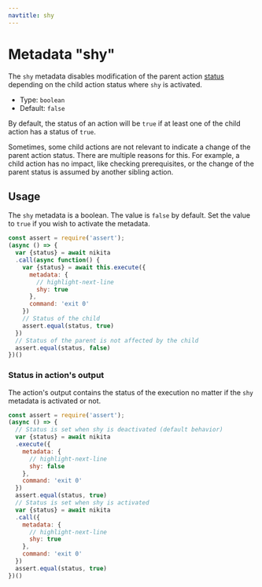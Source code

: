 ```yaml
---
navtitle: shy
---
```


# Metadata "shy"

The `shy` metadata disables modification of the parent action [status](/current/usages/status/) depending on the child action status where `shy` is activated.

* Type: `boolean`
* Default: `false`

By default, the status of an action will be `true` if at least one of the child action has a status of `true`. 

Sometimes, some child actions are not relevant to indicate a change of the parent action status. There are multiple reasons for this. For example, a child action has no impact, like checking prerequisites, or the change of the parent status is assumed by another sibling action.

## Usage

The `shy` metadata is a boolean. The value is `false` by default. Set the value to `true` if you wish to activate the metadata.

```js
const assert = require('assert');
(async () => {
  var {status} = await nikita
  .call(async function() {
    var {status} = await this.execute({
      metadata: {
        // highlight-next-line
        shy: true
      },
      command: 'exit 0'
    })
    // Status of the child
    assert.equal(status, true)
  })
  // Status of the parent is not affected by the child
  assert.equal(status, false)
})()
```

### Status in action's output

The action's output contains the status of the execution no matter if the `shy` metadata is activated or not.

```js
const assert = require('assert');
(async () => {
  // Status is set when shy is deactivated (default behavior)
  var {status} = await nikita
  .execute({
    metadata: {
      // highlight-next-line
      shy: false
    },
    command: 'exit 0'
  })
  assert.equal(status, true)
  // Status is set when shy is activated
  var {status} = await nikita
  .call({
    metadata: {
      // highlight-next-line
      shy: true
    },
    command: 'exit 0'
  })
  assert.equal(status, true)
})()
```
